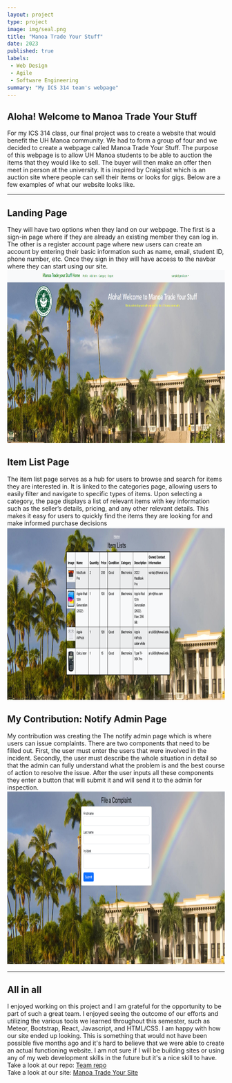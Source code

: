 ```yaml
---
layout: project
type: project
image: img/seal.png
title: "Manoa Trade Your Stuff"
date: 2023
published: true
labels:
 - Web Design
 - Agile
 - Software Engineering
summary: "My ICS 314 team's webpage"
---
```

<h2> Aloha! Welcome to Manoa Trade Your Stuff </h2>
For my ICS 314 class, our final project was to create a website that would benefit the UH Manoa community. We had to form a group of four and we decided to create a webpage called Manoa Trade Your Stuff. The purpose of this webpage is to allow UH Manoa students to be able to auction the items that they would like to sell. The buyer will then make an offer then meet in person at the university. It is inspired by Craigslist which is an auction site where people can sell their items or looks for gigs. Below are a few examples of what our website looks like.
<hr>
<h2> Landing Page </h2>
They will have two options when they land on our webpage. The first is a sign-in page where if they are already an existing member they can log in. The other is a register account page where new users can create an account by entering their basic information such as name, email, student ID, phone number, etc. Once they sign in they will have access to the navbar where they can start using our site.
<img src="../img/landing.png" height = 400>
<br>
<h2> Item List Page </h2>
The item list page serves as a hub for users to browse and search for items they are interested in. It is linked to the categories page, allowing users to easily filter and navigate to specific types of items. Upon selecting a category, the page displays a list of relevant items with key information such as the seller’s details, pricing, and any other relevant details. This makes it easy for users to quickly find the items they are looking for and make informed purchase decisions
<img src="../img/listitem.png" height = 400>
<br>
<h2> My Contribution: Notify Admin Page </h2>
My contribution was creating the The notify admin page which is where users can issue complaints. There are two components that need to be filled out. First, the user must enter the users that were involved in the incident. Secondly, the user must describe the whole situation in detail so that the admin can fully understand what the problem is and the best course of action to resolve the issue. After the user inputs all these components they enter a button that will submit it and will send it to the admin for inspection.
<img src="../img/report.png" height = 400>
<hr>
<h2> All in all </h2>
I enjoyed working on this project and I am grateful for the opportunity to be part of such a great team. I enjoyed seeing the outcome of our efforts and utilizing the various tools we learned throughout this semester, such as Meteor, Bootstrap, React, Javascript, and HTML/CSS. I am happy with how our site ended up looking. This is something that would not have been possible five months ago and it's hard to believe that we were able to create an actual functioning website. I am not sure if I will be building sites or using any of my web development skills in the future but it's a nice skill to have.
<br>
Take a look at our repo:  <a href="https://manoa-trade-your-stuff.github.io/">Team repo</a>
<br>
Take a look at our site: <a href="https://manoatradeyourstuff.site/">Manoa Trade Your Site</a>
